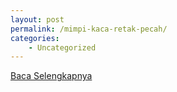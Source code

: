 ```yaml
---
layout: post
permalink: /mimpi-kaca-retak-pecah/
categories:
    - Uncategorized
---
```


[Baca Selengkapnya](/02)